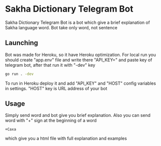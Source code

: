 # Sakha Dictionary Telegram Bot

Sakha Dictionary Telegram Bot is a bot which give a brief explanation of Sakha language word. Bot take only word, not sentence

## Launching

Bot was made for Heroku, so it have Heroku optimization. For local run you should create "app.env" file and write there "API_KEY=" and paste key of telegram bot, after that run it with "-dev" key

```cmd
go run . -dev
```

To run in Heroku deploy it and add "API_KEY" and "HOST" config variables in settings. "HOST" key is URL address of your bot

## Usage

Simply send word and bot give you brief explanation. Also you can send word with "+" sign at the beginning of a word
```
+Саха
```
which give you a html file with full explanation and examples